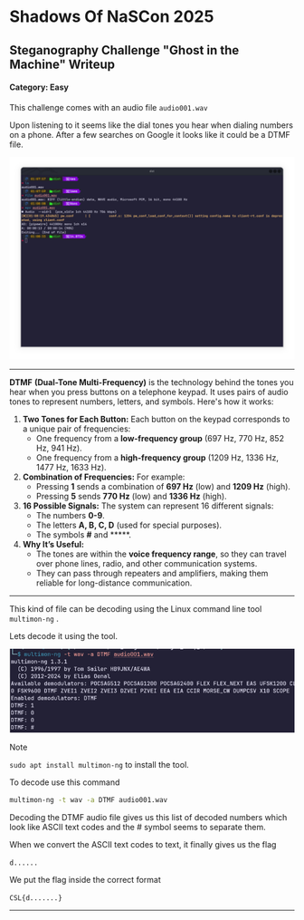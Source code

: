 # 						Shadows Of NaSCon 2025

## 			Steganography Challenge "Ghost in the Machine" Writeup

#### Category: Easy

This challenge comes with an audio file `audio001.wav`

Upon listening to it seems like the dial tones you hear when dialing numbers on a phone. After a few searches on Google it looks like it could be a DTMF file. 

<img src="image-20250313010856201.png" alt="image-20250313010856201" style="zoom:50%;" />

------

**DTMF**  **(Dual-Tone Multi-Frequency)** is the technology behind the tones you hear when you press  buttons on a telephone keypad. It uses pairs of audio tones to represent numbers, letters, and symbols. Here's how it works:

1. **Two Tones for Each Button:**
   Each button on the keypad corresponds to a unique pair of frequencies:
   - One frequency from a **low-frequency group** (697 Hz, 770 Hz, 852 Hz, 941 Hz).
   - One frequency from a **high-frequency group** (1209 Hz, 1336 Hz, 1477 Hz, 1633 Hz).
2. **Combination of Frequencies:**
   For example:
   - Pressing **1** sends a combination of **697 Hz** (low) and **1209 Hz** (high).
   - Pressing **5** sends **770 Hz** (low) and **1336 Hz** (high).
3. **16 Possible Signals:**
   The system can represent 16 different signals:
   - The numbers **0-9**.
   - The letters **A, B, C, D** (used for special purposes).
   - The symbols **#** and *****.
4. **Why It’s Useful:**
   - The tones are within the **voice frequency range**, so they can travel over phone lines, radio, and other communication systems.
   - They can pass through repeaters and amplifiers, making them reliable for long-distance communication.



------

This kind of file can be decoding using the Linux command line tool `multimon-ng` .

Lets decode it using the tool.

![image-20250309234635037](image-20250309234635037.png)

> [!NOTE]
>
> `sudo apt install multimon-ng` to install the tool.

To decode use this command

```bash
multimon-ng -t wav -a DTMF audio001.wav
```

Decoding the DTMF audio file gives us this list of decoded numbers which look like ASCII text codes and the # symbol seems to separate them.

When we convert the ASCII text codes to text, it finally gives us the flag

`d......`

We put the flag inside the correct format

`CSL{d.......}` 

------

